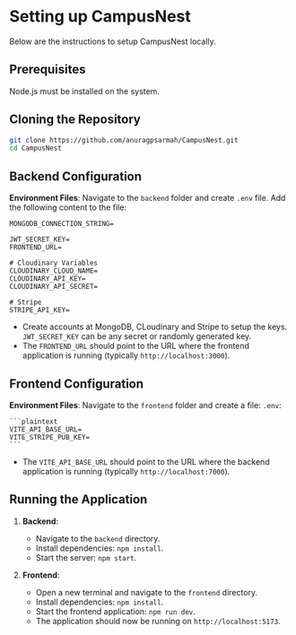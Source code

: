 # Setting up CampusNest

Below are the instructions to setup CampusNest locally.

## Prerequisites

Node.js must be installed on the system.

## Cloning the Repository

```bash
git clone https://github.com/anuragpsarmah/CampusNest.git
cd CampusNest
```

## Backend Configuration

**Environment Files**: Navigate to the `backend` folder and create `.env` file. Add the following content to the file:

    MONGODB_CONNECTION_STRING=

    JWT_SECRET_KEY=
    FRONTEND_URL=

    # Cloudinary Variables
    CLOUDINARY_CLOUD_NAME=
    CLOUDINARY_API_KEY=
    CLOUDINARY_API_SECRET=

    # Stripe
    STRIPE_API_KEY=
    
 - Create accounts at MongoDB, CLoudinary and Stripe to setup the keys. `JWT_SECRET_KEY` can be any secret or randomly generated key.  
 - The `FRONTEND_URL` should point to the URL where the frontend application is running (typically `http://localhost:3000`).
  

## Frontend Configuration

**Environment Files**: Navigate to the `frontend` folder and create a file: `.env`:

    ```plaintext
    VITE_API_BASE_URL=
    VITE_STRIPE_PUB_KEY=
    ```
    
- The `VITE_API_BASE_URL` should point to the URL where the backend application is running (typically `http://localhost:7000`).

## Running the Application

1. **Backend**:
    - Navigate to the `backend` directory.
    - Install dependencies: `npm install`.
    - Start the server: `npm start`.

2. **Frontend**:
    - Open a new terminal and navigate to the `frontend` directory.
    - Install dependencies: `npm install`.
    - Start the frontend application: `npm run dev`.
    - The application should now be running on `http://localhost:5173`.
